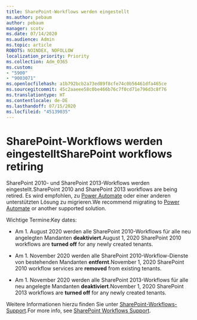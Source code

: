 ```yaml
---
title: SharePoint-Workflows werden eingestellt
ms.author: pebaum
author: pebaum
manager: scotv
ms.date: 07/14/2020
ms.audience: Admin
ms.topic: article
ROBOTS: NOINDEX, NOFOLLOW
localization_priority: Priority
ms.collection: Adm_O365
ms.custom:
- "5900"
- "9003071"
ms.openlocfilehash: a1b792bcb2a73ed89f8cfe74c0b56461dfa465ce
ms.sourcegitcommit: 45c2aaeee58c0be466b76c7f0cd71e796d3c8f76
ms.translationtype: HT
ms.contentlocale: de-DE
ms.lasthandoff: 07/15/2020
ms.locfileid: "45139035"
---
```

# <a name="sharepoint-workflows-retiring"></a><span data-ttu-id="fcc22-102">SharePoint-Workflows werden eingestellt</span><span class="sxs-lookup"><span data-stu-id="fcc22-102">SharePoint workflows retiring</span></span>

<span data-ttu-id="fcc22-103">SharePoint 2010- und SharePoint 2013-Workflows werden eingestellt.</span><span class="sxs-lookup"><span data-stu-id="fcc22-103">SharePoint 2010 and SharePoint 2013 workflows are being retired.</span></span> <span data-ttu-id="fcc22-104">Es wird empfohlen, zu [Power Automate](https://docs.microsoft.com/power-automate/getting-started) oder einer anderen unterstützten Lösung zu migrieren.</span><span class="sxs-lookup"><span data-stu-id="fcc22-104">We recommend migrating to [Power Automate](https://docs.microsoft.com/power-automate/getting-started) or another supported solution.</span></span> 

<span data-ttu-id="fcc22-105">Wichtige Termine:</span><span class="sxs-lookup"><span data-stu-id="fcc22-105">Key dates:</span></span>

- <span data-ttu-id="fcc22-106">Am 1. August 2020 werden alle SharePoint 2010-Workflows für alle neu angelegten Mandanten **deaktiviert**.</span><span class="sxs-lookup"><span data-stu-id="fcc22-106">August 1, 2020 SharePoint 2010 workflows are **turned off** for any newly created tenants.</span></span>

- <span data-ttu-id="fcc22-107">Am 1. November 2020 werden alle SharePoint 2010-Workflow-Dienste von bestehenden Mandanten **entfernt**.</span><span class="sxs-lookup"><span data-stu-id="fcc22-107">November 1, 2020 SharePoint 2010 workflow services are **removed** from existing tenants.</span></span>

- <span data-ttu-id="fcc22-108">Am 1. November 2020 werden alle SharePoint 2013-Workflows für alle neu angelegte Mandanten **deaktiviert**.</span><span class="sxs-lookup"><span data-stu-id="fcc22-108">November 1, 2020 SharePoint 2013 workflows are **turned off** for any newly created tenants.</span></span>

<span data-ttu-id="fcc22-109">Weitere Informationen hierzu finden Sie unter [SharePoint-Workflows-Support](https://aka.ms/sp-workflows-support).</span><span class="sxs-lookup"><span data-stu-id="fcc22-109">For more info, see [SharePoint Workflows Support](https://aka.ms/sp-workflows-support).</span></span>